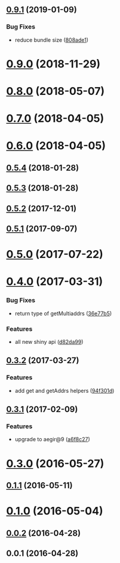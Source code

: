 <a name="0.9.1"></a>
## [0.9.1](https://github.com/libp2p/js-peer-book/compare/v0.9.0...v0.9.1) (2019-01-09)


### Bug Fixes

* reduce bundle size ([808ade1](https://github.com/libp2p/js-peer-book/commit/808ade1))



<a name="0.9.0"></a>
# [0.9.0](https://github.com/libp2p/js-peer-book/compare/v0.8.0...v0.9.0) (2018-11-29)



<a name="0.8.0"></a>
# [0.8.0](https://github.com/libp2p/js-peer-book/compare/v0.7.0...v0.8.0) (2018-05-07)



<a name="0.7.0"></a>
# [0.7.0](https://github.com/libp2p/js-peer-book/compare/v0.6.0...v0.7.0) (2018-04-05)



<a name="0.6.0"></a>
# [0.6.0](https://github.com/libp2p/js-peer-book/compare/v0.5.4...v0.6.0) (2018-04-05)



<a name="0.5.4"></a>
## [0.5.4](https://github.com/libp2p/js-peer-book/compare/v0.5.3...v0.5.4) (2018-01-28)



<a name="0.5.3"></a>
## [0.5.3](https://github.com/libp2p/js-peer-book/compare/v0.5.2...v0.5.3) (2018-01-28)



<a name="0.5.2"></a>
## [0.5.2](https://github.com/libp2p/js-peer-book/compare/v0.5.1...v0.5.2) (2017-12-01)



<a name="0.5.1"></a>
## [0.5.1](https://github.com/libp2p/js-peer-book/compare/v0.5.0...v0.5.1) (2017-09-07)



<a name="0.5.0"></a>
# [0.5.0](https://github.com/libp2p/js-peer-book/compare/v0.4.0...v0.5.0) (2017-07-22)



<a name="0.4.0"></a>
# [0.4.0](https://github.com/libp2p/js-peer-book/compare/v0.3.2...v0.4.0) (2017-03-31)


### Bug Fixes

* return type of getMultiaddrs ([36e77b5](https://github.com/libp2p/js-peer-book/commit/36e77b5))


### Features

* all new shiny api ([d82da99](https://github.com/libp2p/js-peer-book/commit/d82da99))



<a name="0.3.2"></a>
## [0.3.2](https://github.com/libp2p/js-peer-book/compare/v0.3.1...v0.3.2) (2017-03-27)


### Features

* add get and getAddrs helpers ([94f301d](https://github.com/libp2p/js-peer-book/commit/94f301d))



<a name="0.3.1"></a>
## [0.3.1](https://github.com/libp2p/js-peer-book/compare/v0.3.0...v0.3.1) (2017-02-09)


### Features

* upgrade to aegir@9 ([a6f8c27](https://github.com/libp2p/js-peer-book/commit/a6f8c27))



<a name="0.3.0"></a>
# [0.3.0](https://github.com/libp2p/js-peer-book/compare/v0.1.1...v0.3.0) (2016-05-27)



<a name="0.1.1"></a>
## [0.1.1](https://github.com/libp2p/js-peer-book/compare/v0.1.0...v0.1.1) (2016-05-11)



<a name="0.1.0"></a>
# [0.1.0](https://github.com/libp2p/js-peer-book/compare/v0.0.2...v0.1.0) (2016-05-04)



<a name="0.0.2"></a>
## [0.0.2](https://github.com/libp2p/js-peer-book/compare/v0.0.1...v0.0.2) (2016-04-28)



<a name="0.0.1"></a>
## 0.0.1 (2016-04-28)



